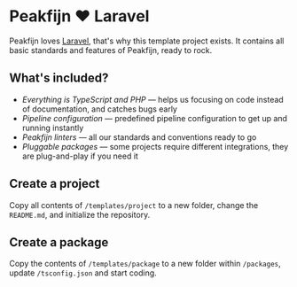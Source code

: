 # Peakfijn ❤️ Laravel

Peakfijn loves [Laravel][link-laravel], that's why this template project exists.
It contains all basic standards and features of Peakfijn, ready to rock.

## What's included?

- _Everything is TypeScript and PHP_ — helps us focusing on code instead of documentation, and catches bugs early
- _Pipeline configuration_ — predefined pipeline configuration to get up and running instantly
- _Peakfijn linters_ — all our standards and conventions ready to go
- _Pluggable packages_ — some projects require different integrations, they are plug-and-play if you need it

## Create a project

Copy all contents of `/templates/project` to a new folder, change the `README.md`, and initialize the repository.


## Create a package

Copy the contents of `/templates/package` to a new folder within `/packages`, update `/tsconfig.json` and start coding.


[link-laravel]: https://laravel.com/
